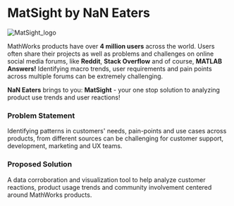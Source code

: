 # MatSight by NaN Eaters
![MatSight_logo](https://user-images.githubusercontent.com/43749512/123430514-e6b85800-d5e5-11eb-8b62-8f5f4a6cae62.png)

MathWorks products have over **4 million users** across the world. Users often share their projects as well as problems and challenges on online social media forums, like **Reddit**, **Stack Overflow** and of course, **MATLAB Answers!** Identifying macro trends, user requirements and pain points across multiple forums can be extremely challenging. 

**NaN Eaters** brings to you: **MatSight** - your one stop solution to analyzing product use trends and user reactions!

### Problem Statement
Identifying patterns in customers' needs, pain-points and use cases across products, from different sources can be challenging for customer support, development, marketing and UX teams.

### Proposed Solution
A data corroboration and visualization tool to help analyze customer reactions, product usage trends and community involvement centered around MathWorks products.  
